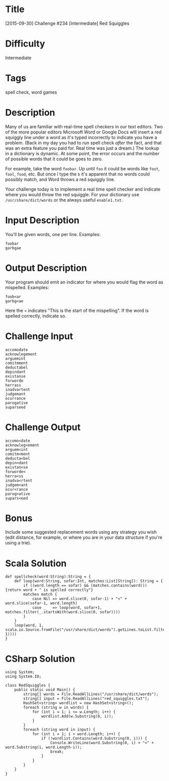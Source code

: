 # Title

[2015-09-30] Challenge #234 [Intermediate] Red Squiggles

# Difficulty

Intermediate


# Tags

spell check, word games

# Description

Many of us are familiar with real-time spell checkers in our text editors. Two of the more popular editors Microsoft Word or Google Docs will insert a red squiggly line under a word as it's typed incorrectly to indicate you have a problem. (Back in my day you had to run spell check *after* the fact, and that was an extra feature you paid for. Real time was just a dream.) The lookup in a dictionary is dynamic. At some point, the error occurs and the number of possible words that it could be goes to zero. 

For example, take the word `foobar`. Up until `foo` it could be words like `foot`, `fool`, `food`, etc. But once I type the `b` it's apparent that no words could possibly match, and Word throws a red squiggly line. 

Your challenge today is to implement a real time spell checker and indicate where you would throw the red squiggle. For your dictionary use `/usr/share/dict/words` or the always useful `enable1.txt`. 

# Input Description

You'll be given words, one per line. Examples:

    foobar
    garbgae

# Output Description

Your program should emit an indicator for where you would flag the word as mispelled. Examples:

    foob<ar
    garbg<ae

Here the `<` indicates "This is the start of the mispelling". If the word is spelled correctly, indicate so.

# Challenge Input

    accomodate
    acknowlegement
    arguemint 
    comitmment 
    deductabel
    depindant
    existanse
    forworde
    herrass
    inadvartent
    judgemant 
    ocurrance
    parogative
    suparseed

# Challenge Output

    accomo<date
    acknowleg<ement
    arguem<int
    comitm<ment
    deducta<bel
    depin<dant
    existan<se
    forworde<
    herra<ss
    inadva<rtent
    judgem<ant
    ocur<rance
    parog<ative
    supars<eed

# Bonus

Include some suggested replacement words using any strategy you wish (edit distance, for example, or where you are in your data structure if you're using a trie). 

# Scala Solution

    def spellcheck(word:String):String = {
        def loop(word:String, sofar:Int, matches:List[String]): String = {
            if ((word.length == sofar) && (matches.contains(word))) {return word + " is spelled correctly"}
            matches match {
                case Nil => word.slice(0, sofar-1) + "<" + word.slice(sofar-1, word.length)
                case _   => loop(word, sofar+1, matches.filter(_.startsWith(word.slice(0, sofar))))
            }
        }
        loop(word, 1, scala.io.Source.fromFile("/usr/share/dict/words").getLines.toList.filter(_.startsWith(word.slice(0, 1))))
    }

# CSharp Solution

    using System;
    using System.IO;

    class RedSquiggles {
        public static void Main() {
            string[] words = File.ReadAllLines("/usr/share/dict/words");
            string[] input = File.ReadAllLines("red_squiggles.txt");
            HashSet<string> wordlist = new HashSet<string>();
            foreach (string w in words) {
                for (int i = 1; i <= w.Length; i++) {
                    wordlist.Add(w.Substring(0, i));
                }
            }
            foreach (string word in input) {
                for (int i = 1; i < word.Length; i++) {
                    if (!wordlist.Contains(word.Substring(0, i))) {
                        Console.WriteLine(word.Substring(0, i) + "<" + word.Substring(i, word.Length-i));
                        break;
                    }
                }
            }
        }
    }
